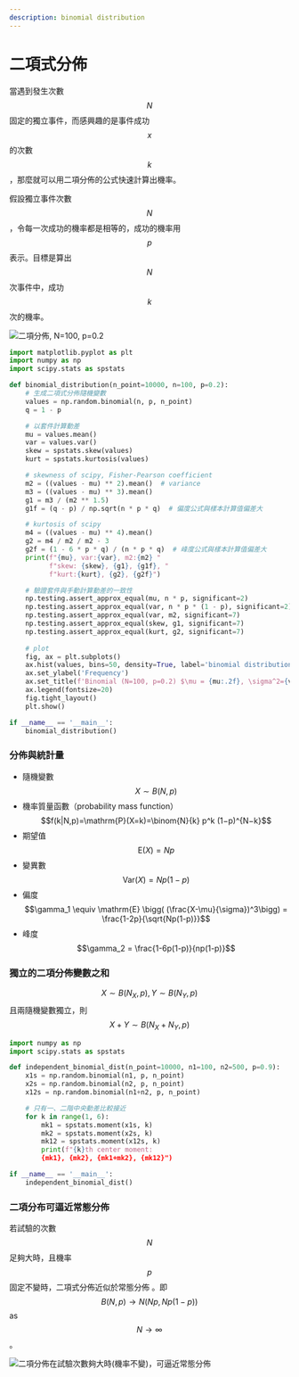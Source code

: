 ```yaml
---
description: binomial distribution
---
```


# 二項式分佈

當遇到發生次數$$N$$固定的獨立事件，而感興趣的是事件成功$$x$$的次數$$k$$，那麼就可以用二項分佈的公式快速計算出機率。

假設獨立事件次數$$N$$，令每一次成功的機率都是相等的，成功的機率用$$p$$表示。目標是算出$$N$$次事件中，成功$$k$$次的機率。

![二項分佈, N=100, p=0.2](../../.gitbook/assets/binomial\_dist\_100\_0.2-min.png)

```python
import matplotlib.pyplot as plt
import numpy as np
import scipy.stats as spstats

def binomial_distribution(n_point=10000, n=100, p=0.2):
    # 生成二項式分佈隨機變數
    values = np.random.binomial(n, p, n_point)
    q = 1 - p

    # 以套件計算動差
    mu = values.mean()
    var = values.var()
    skew = spstats.skew(values)
    kurt = spstats.kurtosis(values)

    # skewness of scipy, Fisher-Pearson coefficient
    m2 = ((values - mu) ** 2).mean()  # variance
    m3 = ((values - mu) ** 3).mean()
    g1 = m3 / (m2 ** 1.5)
    g1f = (q - p) / np.sqrt(n * p * q)  # 偏度公式與樣本計算值偏差大

    # kurtosis of scipy
    m4 = ((values - mu) ** 4).mean()
    g2 = m4 / m2 / m2 - 3
    g2f = (1 - 6 * p * q) / (n * p * q)  # 峰度公式與樣本計算值偏差大
    print(f"{mu}, var:{var}, m2:{m2} "
          f"skew: {skew}, {g1}, {g1f}, "
          f"kurt:{kurt}, {g2}, {g2f}")

    # 驗證套件與手動計算動差的一致性
    np.testing.assert_approx_equal(mu, n * p, significant=2)
    np.testing.assert_approx_equal(var, n * p * (1 - p), significant=2)
    np.testing.assert_approx_equal(var, m2, significant=7)
    np.testing.assert_approx_equal(skew, g1, significant=7)
    np.testing.assert_approx_equal(kurt, g2, significant=7)
    
    # plot
    fig, ax = plt.subplots()
    ax.hist(values, bins=50, density=True, label='binomial distribution')
    ax.set_ylabel('Frequency')
    ax.set_title(f'Binomial (N=100, p=0.2) $\mu = {mu:.2f}, \sigma^2={var:.2f}$')
    ax.legend(fontsize=20)
    fig.tight_layout()
    plt.show()

if __name__ == '__main__':
    binomial_distribution()

```

### 分佈與統計量

* 隨機變數$$X \sim B(N,p)$$
* 機率質量函數（probability mass function） $$f(k|N,p)=\mathrm{P}(X=k)=\binom{N}{k} p^k (1−p)^{N−k}$$
* 期望值 $$\mathrm{E}(X) = Np$$
* 變異數 $$\mathrm{Var}(X) = Np(1-p)$$
* 偏度 $$\gamma_1 \equiv \mathrm{E} \bigg( (\frac{X-\mu}{\sigma})^3\bigg) = \frac{1-2p}{\sqrt{Np(1-p)}}$$
* 峰度 $$\gamma_2 = \frac{1-6p(1-p)}{np(1-p)}$$

### 獨立的二項分佈變數之和

$$X \sim B(N_X, p), Y \sim B(N_Y, p)$$且兩隨機變數獨立，則 $$X+Y \sim B( N_X + N_Y, p)$$

```python
import numpy as np
import scipy.stats as spstats

def independent_binomial_dist(n_point=10000, n1=100, n2=500, p=0.9):
    x1s = np.random.binomial(n1, p, n_point)
    x2s = np.random.binomial(n2, p, n_point)
    x12s = np.random.binomial(n1+n2, p, n_point)

    # 只有一、二階中央動差比較接近
    for k in range(1, 6):
        mk1 = spstats.moment(x1s, k)
        mk2 = spstats.moment(x2s, k)
        mk12 = spstats.moment(x12s, k)
        print(f"{k}th center moment: 
        {mk1}, {mk2}, {mk1+mk2}, {mk12}")

if __name__ == '__main__':
    independent_binomial_dist()
```

### 二項分布可逼近常態分佈

若試驗的次數$$N$$足夠大時，且機率$$p$$固定不變時，二項式分佈近似於常態分佈。即$$B(N, p) \rightarrow N(Np, Np(1-p))$$as $$N \rightarrow \infty$$。

![二項分佈在試驗次數夠大時(機率不變)，可逼近常態分佈](../../.gitbook/assets/Binomial\_Distribution-min.png)
